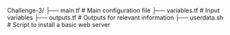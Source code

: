 
Challenge-3/
├── main.tf         # Main configuration file
├── variables.tf    # Input variables
├── outputs.tf      # Outputs for relevant information
├── userdata.sh     # Script to install a basic web server